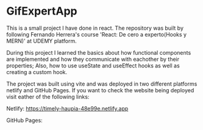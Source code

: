 # GifExpertApp

This is a small project I have done in react. The repository was built by following Fernando Herrera's course 'React: De cero a experto(Hooks y MERN)' at UDEMY platform.

During this project I learned the basics about how functional components are implemented and how they communicate with eachother by their properties; Also, how to use useState and useEffect hooks as well as creating a custom hook.

The project was built using vite and was deployed in two different platforms netlify and GitHub Pages. If you want to check the website being deployed visit eather of the following links:

Netlify:
https://timely-haupia-48e99e.netlify.app

GitHub Pages:
